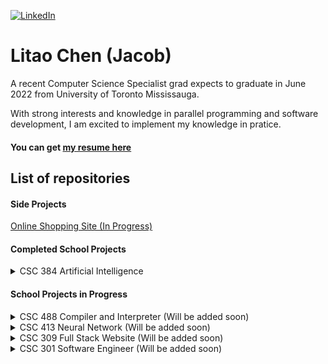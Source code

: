 [![LinkedIn][linkedin-shield]][linkedin-url]

# Litao Chen (Jacob)

A recent Computer Science Specialist grad expects to graduate in June 2022 from University of Toronto Mississauga.

With strong interests and knowledge in parallel programming and software development, I am excited to implement my knowledge in pratice.

#### You can get [my resume here](./Litao_Chen_s_CV.pdf)


## List of repositories

#### Side Projects

[Online Shopping Site (In Progress)](https://github.com/JacobChen258/Online-Shopping-Site)

#### Completed School Projects

<details>
  <summary>CSC 384 Artificial Intelligence</summary>
  <ol>
    <li><a href="https://github.com/JacobChen258/AI-State-Searching">AI-State-Searching</a></li>
    <li><a href="https://github.com/JacobChen258/AI-Minimax-Pruning">AI-Minimax-Pruning</a></li>
    <li><a href="https://github.com/JacobChen258/AI-Constraints-Satisfaction">AI-Constraints-Satisfaction</a></li>
    <li><a href="https://github.com/JacobChen258/AI-Markov-Probability">AI-Markov-Probability</a></li>
  </ol>
</details>

#### School Projects in Progress

<details>
  <summary>CSC 488 Compiler and Interpreter (Will be added soon)</summary>
  <ol>
    <!--<li><a href="https://github.com/JacobChen258/AI-State-Searching">AI-State-Searching</a></li>-->
  </ol>
</details>


<details>
  <summary>CSC 413 Neural Network (Will be added soon)</summary>
  <ol>
    <!--<li><a href="https://github.com/JacobChen258/AI-State-Searching">AI-State-Searching</a></li>-->
  </ol>
</details>


<details>
  <summary>CSC 309 Full Stack Website (Will be added soon)</summary>
  <ol>
    <!--<li><a href="https://github.com/JacobChen258/AI-State-Searching">AI-State-Searching</a></li>-->
  </ol>
</details>


<details>
  <summary>CSC 301 Software Engineer (Will be added soon)</summary>
  <ol>
    <!--<li><a href="https://github.com/JacobChen258/AI-State-Searching">AI-State-Searching</a></li>-->
  </ol>
</details>





[linkedin-shield]: https://img.shields.io/badge/-LinkedIn-black.svg?style=for-the-badge&logo=linkedin&colorB=555
[linkedin-url]: https://www.linkedin.com/in/litao-jacob-chen-98680614a/
